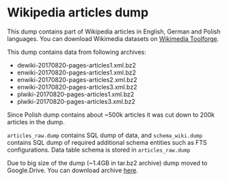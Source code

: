 # Wikipedia articles dump

This dump contains part of Wikipedia articles in English, German and Polish languages.
You can download Wikimedia datasets on [Wikimedia Toolforge](https://tools.wmflabs.org/dump-torrents/).

This dump contains data from following archives:
* dewiki-20170820-pages-articles1.xml.bz2
* enwiki-20170820-pages-articles1.xml.bz2
* enwiki-20170820-pages-articles2.xml.bz2
* enwiki-20170820-pages-articles3.xml.bz2
* plwiki-20170820-pages-articles1.xml.bz2
* plwiki-20170820-pages-articles3.xml.bz2

Since Polish dump contains about ~500k articles it was cut down to 200k articles in the dump.

`articles_raw.dump` contains SQL dump of data, and `schema_wiki.dump` contains SQL dump of required additional schema entities such as FTS configurations.
Data table schema is stored in `articles_raw.dump`

Due to big size of the dump (~1.4GB in tar.bz2 archive) dump moved to Google.Drive. You can download archive [here]().
